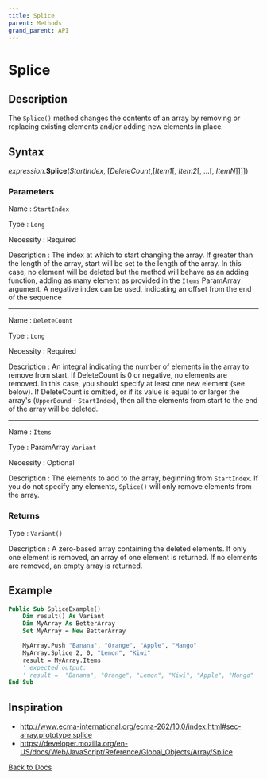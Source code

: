 ```yaml
---
title: Splice
parent: Methods
grand_parent: API
---
```


# Splice

## Description
The `Splice()` method changes the contents of an array by removing or replacing existing elements and/or adding new elements in place.

## Syntax

*expression*.**Splice**(*StartIndex*, [*DeleteCount*,[*Item1*[, *Item2*[, ...[, *ItemN*]]]])

### Parameters

Name
: `StartIndex`

Type
: `Long`

Necessity
: Required

Description
: The index at which to start changing the array.
If greater than the length of the array, start will be set to the length of the array. In this case, no element will be deleted but the method will behave as an adding function, adding as many element as provided in the `Items` ParamArray argument.
A negative index can be used, indicating an offset from the end of the sequence

---

Name
: `DeleteCount`

Type
: `Long`

Necessity
: Required

Description
: An integral indicating the number of elements in the array to remove from start.
If DeleteCount is 0 or negative, no elements are removed. In this case, you should specify at least one new element (see below).
If DeleteCount is omitted, or if its value is equal to or larger the array's (`UpperBound` - `StartIndex`), then all the elements from start to the end of the array will be deleted.

---

Name
: `Items`

Type
: ParamArray `Variant`

Necessity
: Optional

Description
: The elements to add to the array, beginning from `StartIndex`. If you do not specify any elements, `Splice()` will only remove elements from the array.

### Returns

Type
: `Variant()`

Description
: A zero-based array containing the deleted elements. If only one element is removed, an array of one element is returned. If no elements are removed, an empty array is returned.

## Example

```vb
Public Sub SpliceExample()
    Dim result() As Variant
    Dim MyArray As BetterArray
    Set MyArray = New BetterArray

    MyArray.Push "Banana", "Orange", "Apple", "Mango"
    MyArray.Splice 2, 0, "Lemon", "Kiwi"
    result = MyArray.Items
    ' expected output:
    ' result =  "Banana", "Orange", "Lemon", "Kiwi", "Apple", "Mango"
End Sub

```

## Inspiration
* <http://www.ecma-international.org/ecma-262/10.0/index.html#sec-array.prototype.splice>
* <https://developer.mozilla.org/en-US/docs/Web/JavaScript/Reference/Global_Objects/Array/Splice>


[Back to Docs](https://senipah.github.io/VBA-Better-Array/)
